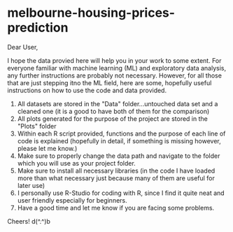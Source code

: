 # melbourne-housing-prices-prediction

Dear User,

I hope the data provied here will help you in your work to some extent.
For everyone familiar with machine learning (ML) and exploratory data analysis, any further 
instructions are probably not necessary. However, for all those that are just stepping itno the ML field,
here are some, hopefully useful instructions on how to use the code and data provided.

1) All datasets are stored in the "Data" folder...untouched data set and a cleaned one (it is a good to have both of them for the comparison)
2) All plots generated for the purpose of the project are stored in the "Plots" folder
3) Within each R script provided, functions and the purpose of each line of code is explained (hopefully in detail, if something is missing however, please let me know.)
4) Make sure to properly change the data path and navigate to the folder which you will use as your project folder.
5) Make sure to install all necessary libraries (in the code I have loaded more than what necessary just because many of them are useful for later use)
6) I personally use R-Studio for coding with R, since I find it quite neat and user friendly especially for beginners.
7) Have a good time and let me know if you are facing some problems.

Cheers! d(^.^)b
